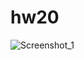 # hw20

![Screenshot_1](https://user-images.githubusercontent.com/107684179/193014918-a2be5fdd-f771-4fe3-a9e3-22b84c80242f.png)
